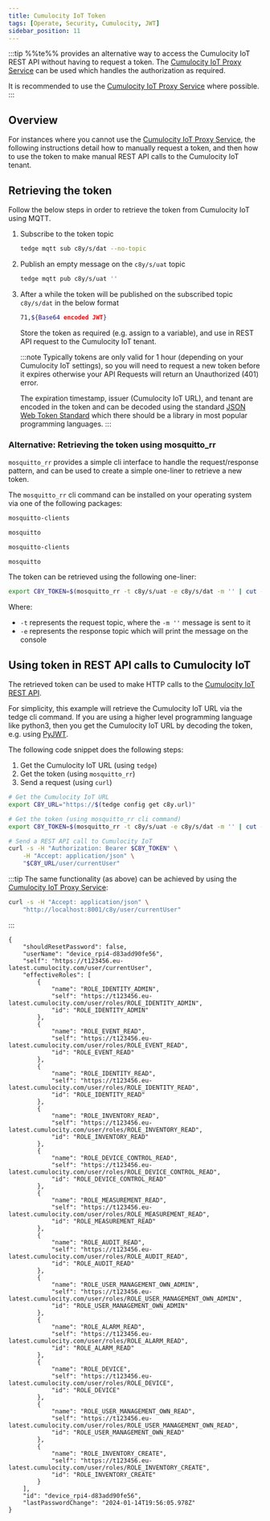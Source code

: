 ```yaml
---
title: Cumulocity IoT Token
tags: [Operate, Security, Cumulocity, JWT]
sidebar_position: 11
---
```


:::tip
%%te%% provides an alternative way to access the Cumulocity IoT REST API without having to request a token. The [Cumulocity IoT Proxy Service](../../references/cumulocity-proxy.md) can be used which handles the authorization as required.

It is recommended to use the [Cumulocity IoT Proxy Service](../../references/cumulocity-proxy.md) where possible.
:::

## Overview

For instances where you cannot use the [Cumulocity IoT Proxy Service](../../references/cumulocity-proxy.md), the following instructions detail how to manually request a token, and then how to use the token to make manual REST API calls to the Cumulocity IoT tenant.

## Retrieving the token

Follow the below steps in order to retrieve the token from Cumulocity IoT using MQTT.

1. Subscribe to the token topic

    ```sh te2mqtt formats=v1
    tedge mqtt sub c8y/s/dat --no-topic
    ```

2. Publish an empty message on the `c8y/s/uat` topic

    ```sh te2mqtt formats=v1
    tedge mqtt pub c8y/s/uat ''
    ```

3. After a while the token will be published on the subscribed topic `c8y/s/dat` in the below format

    ```sh
    71,${Base64 encoded JWT}
    ```

    Store the token as required (e.g. assign to a variable), and use in REST API request to the Cumulocity IoT tenant.

    :::note
    Typically tokens are only valid for 1 hour (depending on your Cumulocity IoT settings), so you will need to request a new token before it expires otherwise your API Requests will return an Unauthorized (401) error.

    The expiration timestamp, issuer (Cumulocity IoT URL), and tenant are encoded in the token and can be decoded using the standard [JSON Web Token Standard](https://datatracker.ietf.org/doc/html/rfc7519) which there should be a library in most popular programming languages.
    :::

### Alternative: Retrieving the token using mosquitto_rr

`mosquitto_rr` provides a simple cli interface to handle the request/response pattern, and can be used to create a simple one-liner to retrieve a new token.

The `mosquitto_rr` cli command can be installed on your operating system via one of the following packages:

```sh tab={"label":"Debian/Ubuntu"}
mosquitto-clients
```

```sh tab={"label":"RHEL/Fedora/RockyLinux"}
mosquitto
```

```sh tab={"label":"openSUSE"}
mosquitto-clients
```

```sh tab={"label":"Alpine"}
mosquitto
```

The token can be retrieved using the following one-liner:

```sh
export C8Y_TOKEN=$(mosquitto_rr -t c8y/s/uat -e c8y/s/dat -m '' | cut -d, -f2-)
```

Where:
* `-t` represents the request topic, where the `-m ''` message is sent to it
* `-e` represents the response topic which will print the message on the console


## Using token in REST API calls to Cumulocity IoT

The retrieved token can be used to make HTTP calls to the [Cumulocity IoT REST API](https://cumulocity.com/api/core/).

For simplicity, this example will retrieve the Cumulocity IoT URL via the tedge cli command. If you are using a higher level programming language like python3, then you get the Cumulocity IoT URL by decoding the token, e.g. using [PyJWT](https://pyjwt.readthedocs.io/en/latest/).

The following code snippet does the following steps:

1. Get the Cumulocity IoT URL (using `tedge`)
2. Get the token (using `mosquitto_rr`)
3. Send a request (using `curl`)

```sh
# Get the Cumulocity IoT URL
export C8Y_URL="https://$(tedge config get c8y.url)"

# Get the token (using mosquitto_rr cli command)
export C8Y_TOKEN=$(mosquitto_rr -t c8y/s/uat -e c8y/s/dat -m '' | cut -d, -f2-)

# Send a REST API call to Cumulocity IoT
curl -s -H "Authorization: Bearer $C8Y_TOKEN" \
    -H "Accept: application/json" \
    "$C8Y_URL/user/currentUser"
```

:::tip
The same functionality (as above) can be achieved by using the [Cumulocity IoT Proxy Service](../../references/cumulocity-proxy.md):

```sh
curl -s -H "Accept: application/json" \
    "http://localhost:8001/c8y/user/currentUser"
```
:::

```text title="Output (pretty printed)"
{
    "shouldResetPassword": false,
    "userName": "device_rpi4-d83add90fe56",
    "self": "https://t123456.eu-latest.cumulocity.com/user/currentUser",
    "effectiveRoles": [
        {
            "name": "ROLE_IDENTITY_ADMIN",
            "self": "https://t123456.eu-latest.cumulocity.com/user/roles/ROLE_IDENTITY_ADMIN",
            "id": "ROLE_IDENTITY_ADMIN"
        },
        {
            "name": "ROLE_EVENT_READ",
            "self": "https://t123456.eu-latest.cumulocity.com/user/roles/ROLE_EVENT_READ",
            "id": "ROLE_EVENT_READ"
        },
        {
            "name": "ROLE_IDENTITY_READ",
            "self": "https://t123456.eu-latest.cumulocity.com/user/roles/ROLE_IDENTITY_READ",
            "id": "ROLE_IDENTITY_READ"
        },
        {
            "name": "ROLE_INVENTORY_READ",
            "self": "https://t123456.eu-latest.cumulocity.com/user/roles/ROLE_INVENTORY_READ",
            "id": "ROLE_INVENTORY_READ"
        },
        {
            "name": "ROLE_DEVICE_CONTROL_READ",
            "self": "https://t123456.eu-latest.cumulocity.com/user/roles/ROLE_DEVICE_CONTROL_READ",
            "id": "ROLE_DEVICE_CONTROL_READ"
        },
        {
            "name": "ROLE_MEASUREMENT_READ",
            "self": "https://t123456.eu-latest.cumulocity.com/user/roles/ROLE_MEASUREMENT_READ",
            "id": "ROLE_MEASUREMENT_READ"
        },
        {
            "name": "ROLE_AUDIT_READ",
            "self": "https://t123456.eu-latest.cumulocity.com/user/roles/ROLE_AUDIT_READ",
            "id": "ROLE_AUDIT_READ"
        },
        {
            "name": "ROLE_USER_MANAGEMENT_OWN_ADMIN",
            "self": "https://t123456.eu-latest.cumulocity.com/user/roles/ROLE_USER_MANAGEMENT_OWN_ADMIN",
            "id": "ROLE_USER_MANAGEMENT_OWN_ADMIN"
        },
        {
            "name": "ROLE_ALARM_READ",
            "self": "https://t123456.eu-latest.cumulocity.com/user/roles/ROLE_ALARM_READ",
            "id": "ROLE_ALARM_READ"
        },
        {
            "name": "ROLE_DEVICE",
            "self": "https://t123456.eu-latest.cumulocity.com/user/roles/ROLE_DEVICE",
            "id": "ROLE_DEVICE"
        },
        {
            "name": "ROLE_USER_MANAGEMENT_OWN_READ",
            "self": "https://t123456.eu-latest.cumulocity.com/user/roles/ROLE_USER_MANAGEMENT_OWN_READ",
            "id": "ROLE_USER_MANAGEMENT_OWN_READ"
        },
        {
            "name": "ROLE_INVENTORY_CREATE",
            "self": "https://t123456.eu-latest.cumulocity.com/user/roles/ROLE_INVENTORY_CREATE",
            "id": "ROLE_INVENTORY_CREATE"
        }
    ],
    "id": "device_rpi4-d83add90fe56",
    "lastPasswordChange": "2024-01-14T19:56:05.978Z"
}
```
